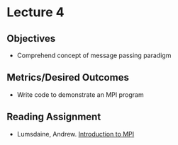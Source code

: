 # Lecture 4

## Objectives

* Comprehend concept of message passing paradigm

## Metrics/Desired Outcomes

* Write code to demonstrate an MPI program

## Reading Assignment

* Lumsdaine, Andrew. [Introduction to MPI](L4.pdf)
